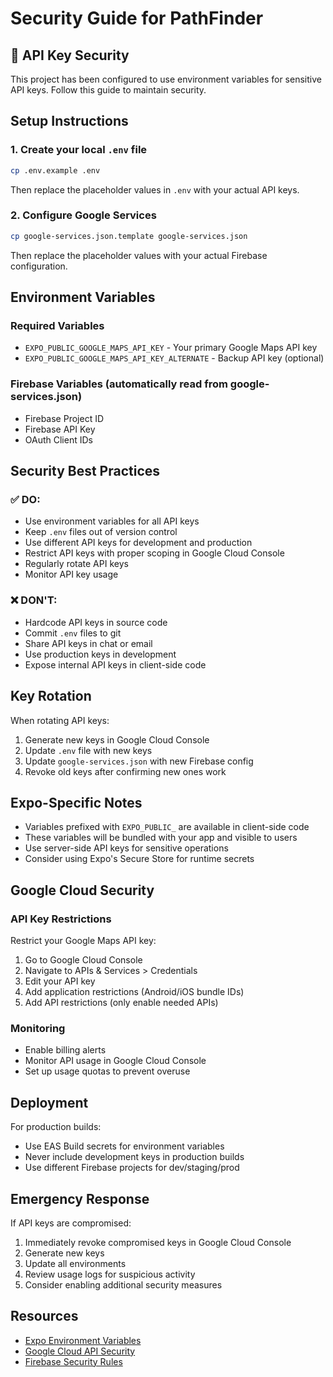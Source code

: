 # Security Guide for PathFinder

## 🚨 API Key Security

This project has been configured to use environment variables for sensitive API keys. Follow this guide to maintain security.

## Setup Instructions

### 1. Create your local `.env` file
```bash
cp .env.example .env
```

Then replace the placeholder values in `.env` with your actual API keys.

### 2. Configure Google Services
```bash
cp google-services.json.template google-services.json
```

Then replace the placeholder values with your actual Firebase configuration.

## Environment Variables

### Required Variables
- `EXPO_PUBLIC_GOOGLE_MAPS_API_KEY` - Your primary Google Maps API key
- `EXPO_PUBLIC_GOOGLE_MAPS_API_KEY_ALTERNATE` - Backup API key (optional)

### Firebase Variables (automatically read from google-services.json)
- Firebase Project ID
- Firebase API Key
- OAuth Client IDs

## Security Best Practices

### ✅ DO:
- Use environment variables for all API keys
- Keep `.env` files out of version control
- Use different API keys for development and production
- Restrict API keys with proper scoping in Google Cloud Console
- Regularly rotate API keys
- Monitor API key usage

### ❌ DON'T:
- Hardcode API keys in source code
- Commit `.env` files to git
- Share API keys in chat or email
- Use production keys in development
- Expose internal API keys in client-side code

## Key Rotation

When rotating API keys:
1. Generate new keys in Google Cloud Console
2. Update `.env` file with new keys
3. Update `google-services.json` with new Firebase config
4. Revoke old keys after confirming new ones work

## Expo-Specific Notes

- Variables prefixed with `EXPO_PUBLIC_` are available in client-side code
- These variables will be bundled with your app and visible to users
- Use server-side API keys for sensitive operations
- Consider using Expo's Secure Store for runtime secrets

## Google Cloud Security

### API Key Restrictions
Restrict your Google Maps API key:
1. Go to Google Cloud Console
2. Navigate to APIs & Services > Credentials
3. Edit your API key
4. Add application restrictions (Android/iOS bundle IDs)
5. Add API restrictions (only enable needed APIs)

### Monitoring
- Enable billing alerts
- Monitor API usage in Google Cloud Console
- Set up usage quotas to prevent overuse

## Deployment

For production builds:
- Use EAS Build secrets for environment variables
- Never include development keys in production builds
- Use different Firebase projects for dev/staging/prod

## Emergency Response

If API keys are compromised:
1. Immediately revoke compromised keys in Google Cloud Console
2. Generate new keys
3. Update all environments
4. Review usage logs for suspicious activity
5. Consider enabling additional security measures

## Resources

- [Expo Environment Variables](https://docs.expo.dev/guides/environment-variables/)
- [Google Cloud API Security](https://cloud.google.com/docs/security)
- [Firebase Security Rules](https://firebase.google.com/docs/rules) 